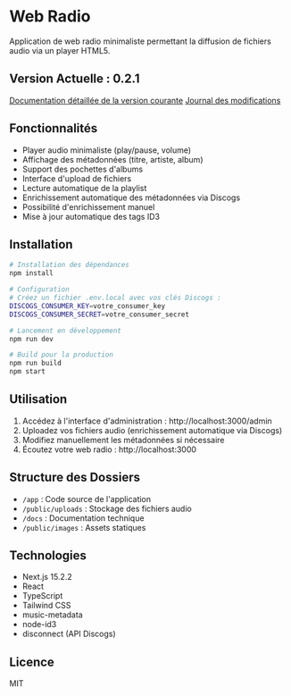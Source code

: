 # Web Radio

Application de web radio minimaliste permettant la diffusion de fichiers audio via un player HTML5.

## Version Actuelle : 0.2.1

[Documentation détaillée de la version courante](docs/VERSION_0.2.1.md)
[Journal des modifications](CHANGELOG.md)

## Fonctionnalités

- Player audio minimaliste (play/pause, volume)
- Affichage des métadonnées (titre, artiste, album)
- Support des pochettes d'albums
- Interface d'upload de fichiers
- Lecture automatique de la playlist
- Enrichissement automatique des métadonnées via Discogs
- Possibilité d'enrichissement manuel
- Mise à jour automatique des tags ID3

## Installation

```bash
# Installation des dépendances
npm install

# Configuration
# Créez un fichier .env.local avec vos clés Discogs :
DISCOGS_CONSUMER_KEY=votre_consumer_key
DISCOGS_CONSUMER_SECRET=votre_consumer_secret

# Lancement en développement
npm run dev

# Build pour la production
npm run build
npm start
```

## Utilisation

1. Accédez à l'interface d'administration : http://localhost:3000/admin
2. Uploadez vos fichiers audio (enrichissement automatique via Discogs)
3. Modifiez manuellement les métadonnées si nécessaire
4. Écoutez votre web radio : http://localhost:3000

## Structure des Dossiers

- `/app` : Code source de l'application
- `/public/uploads` : Stockage des fichiers audio
- `/docs` : Documentation technique
- `/public/images` : Assets statiques

## Technologies

- Next.js 15.2.2
- React
- TypeScript
- Tailwind CSS
- music-metadata
- node-id3
- disconnect (API Discogs)

## Licence

MIT
